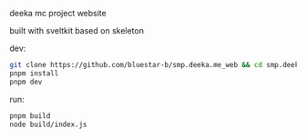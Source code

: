 deeka mc project website

built with sveltkit based on skeleton


dev:
```sh
git clone https://github.com/bluestar-b/smp.deeka.me_web && cd smp.deeka.me_web
pnpm install
pnpm dev
```


run:
```sh
pnpm build
node build/index.js
```